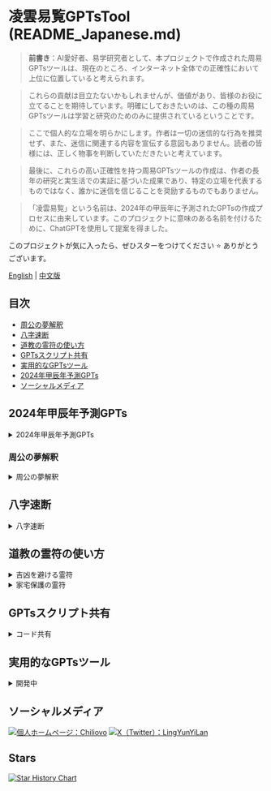 # 凌雲易覧GPTsTool (README_Japanese.md)

> **前書き**：AI愛好者、易学研究者として、本プロジェクトで作成された周易GPTsツールは、現在のところ、インターネット全体での正確性において上位に位置していると考えられます。

> これらの貢献は目立たないかもしれませんが、価値があり、皆様のお役に立てることを期待しています。明確にしておきたいのは、この種の周易GPTsツールは学習と研究のためのみに提供されているということです。

> ここで個人的な立場を明らかにします。作者は一切の迷信的な行為を推奨せず、また、迷信に関連する内容を宣伝する意図もありません。読者の皆様には、正しく物事を判断していただきたいと考えています。

> 最後に、これらの高い正確性を持つ周易GPTsツールの作成は、作者の長年の研究と実生活での実証に基づいた成果であり、特定の立場を代表するものではなく、誰かに迷信を信じることを奨励するものでもありません。

> 「凌雲易覧」という名前は、2024年の甲辰年に予測されたGPTsの作成プロセスに由来しています。このプロジェクトに意味のある名前を付けるために、ChatGPTを使用して提案を得ました。

このプロジェクトが気に入ったら、ぜひスターをつけてください ⭐ ありがとうございます。

[English](./README_English.md) | [中文版](./README.md)

## 目次
- [周公の夢解釈](#周公の夢解釈)
- [八字速断](#八字速断)
- [道教の霊符の使い方](#道教の霊符の使い方)
- [GPTsスクリプト共有](#gptsスクリプト共有)
- [実用的なGPTsツール](#実用的なgptsツール)
- [2024年甲辰年予測GPTs](#2024年甲辰年予測gpts)
- [ソーシャルメディア](#ソーシャルメディア)

## 2024年甲辰年予測GPTs
<details>
<summary>2024年甲辰年予測GPTs</summary>

#### [2024年甲辰年予測GPTs](https://chatgpt.com/g/g-mp3gLcbXr-xiao-liu-ren-ling-yun-yi-lan)

##### 更新履歴

- 2024-02-20

  2024甲辰年予測GPTsツールの作成

- 2024-02-22

  2024甲辰年の月次予測を追加

- 2024-02-27

  2024甲辰年の月次気候変動予測を追加

- 2024-02-28

  2024甲辰年の月次五行喜用を追加

- 2024-02-29

  2024甲辰年の月次干支関係を追加

- 2024-10-1

  2024甲辰年予測GPTsツールを閉鎖

</details>

### 周公の夢解釈
<details>
<summary>周公の夢解釈</summary>

> 中国には「役人は刑罰を問う、富豪は災難を問う、庶民は財運を問う」ということわざがあります。

> 富豪でも貧乏でも、高官でも庶民でも、七災八難を避けることはできません。

> 夢は睡眠中の心理的な活動であり、神の啓示でもなく、魂が体から離れて行う他人事でもありません。したがって、夢を科学的に解析することによってのみ、夢と現実生活との関連性を明らかにすることができます。

#### [周公の夢解釈GPTs](https://chatgpt.com/g/g-AYIr58KIj-zhou-gong-jie-meng-ling-yun-yi-lan)

<div align="center">
  <a href="https://github.com/Chiliovo/Lingyun-Yilan/blob/main/Zhou%20Gong's%20Dream%20Interpretation/Demo.mp4?raw=true" download="ZhouGong-Dream-Interpretation.mp4">
    <img src="https://github.com/Chiliovo/Lingyun-Yilan/blob/main/Zhou%20Gong's%20Dream%20Interpretation/Demo.gif?raw=true" alt="最も正確な周公の夢解釈AI GPTs" style="width:80%; border-radius:10px; transition: transform .2s;" onmouseover="this.style.transform='scale(1.05)'" onmouseout="this.style.transform='scale(1)'">
  </a>
  <p><em>ビデオ解釈を今すぐ体験</em></p>
</div>

##### 更新履歴

- 2024-08-15

  周公の夢解釈GPTsツールの作成

- 2024-08-16

  人物の夢解釈を追加

  男女の恋愛の夢解釈を追加

  結婚生活の夢解釈を追加

  社交活動の夢解釈を追加

  ビジネス活動の夢解釈を追加

  日常行動の夢解釈を追加

  生活の細部の夢解釈を追加

  色と味の夢解釈を追加

  心理的活動の夢解釈を追加

  宗教神話の夢解釈を追加

  法的活動の夢解釈を追加

  軍事活動の夢解釈を追加

  植物の夢解釈を追加

  恐怖事件の夢解釈を追加

  気象現象の夢解釈を追加

  鉱業と山水の夢解釈を追加

  自然の火光の夢解釈を追加

  空中の鳥類の夢解釈を追加

  空中の昆虫の夢解釈を追加

  水中生物の夢解釈を追加

  陸上動物の夢解釈を追加

  交通道路の夢解釈を追加

- 2024-08-17

  家屋と住居の夢解釈を追加

  建築装飾の夢解釈を追加

  家具用品の夢解釈を追加

- 2024-08-18

  既知の問題を修正

- 2024-10-2

  既知の問題を修正

</details>

## 八字速断
<details>
<summary>八字速断</summary>

> この世界には、絶対的な意味での善人や悪人は存在せず、自己のエネルギーを増強できる人と消耗させる人だけがいます。

> 人の行動パターンは四柱八字モデルで表すことができます。つまり、特定の時間、空間、人物、行動が共に作用して最終的な結果を決定します。

> 個人が生まれたその瞬間、天地の磁場エネルギーが体内に注入され、それがある程度その人の人生の軌跡を決定します。これがいわゆる「運命」というものです。

#### [八字速断GPTs](https://chatgpt.com/g/g-80MQmH27m-ba-zi-su-duan-ling-yun-yi-lan)

<div align="center">
  <a href="https://github.com/Chiliovo/Lingyun-Yilan/blob/main/AI%20fortune-telling/freecompress-AI%20fortune-telling.mp4?raw=true" download="AI-fortune-telling.mp4">
    <img src="https://github.com/Chiliovo/Lingyun-Yilan/blob/main/AI%20fortune-telling/AI%20fortune-telling.gif?raw=true" alt="八字速断デモビデオ" style="width:80%; border-radius:10px;">
  </a>
  <p><em>ビデオ解釈を今すぐ体験</em></p>
</div>

##### 更新履歴

- 2024-10-1

  八字速断GPTsツールの作成

- 2024-10-3

  配列の問題を修正

- 2024-10-5

  バージョン1.6に更新

- 2024-10-6

  配列の問題を調整（推奨：配列画像または八字四柱を直接アップロードしてください。例：壬寅年、壬寅月、壬寅日、壬寅時、男性）

</details>

## 道教の霊符の使い方

<details>

<summary>吉凶を避ける霊符</summary>

**[伝送中](https://github.com/Chiliovo)**

</details>

<details>

<summary>家宅保護の霊符</summary>

**[伝送中](https://github.com/Chiliovo)**

</details>

## GPTsスクリプト共有

<details>

<summary>コード共有</summary>

jsx
プロジェクト完成時に共有予定

</details>

## 実用的なGPTsツール

<details>

<summary>開発中</summary>

**[順次さらに多くの実用的な易学GPTsツールを作成中](https://github.com/Chiliovo)**

</details>

## ソーシャルメディア
[![個人ホームページ：Chiliovo](https://img.shields.io/badge/GitHub-Chiliovo-green?style=social&logo=github)](https://github.com/Chiliovo)
[![X（Twitter）：LingYunYiLan](https://img.shields.io/twitter/follow/LingyunYilan?style=social)](https://twitter.com/LingyunYilan)

## Stars
[![Star History Chart](https://api.star-history.com/svg?repos=LingYunYiLan/GPTsTool&type=Timeline)](https://star-history.com/#LingYunYiLan/GPTsTool&Timeline)
